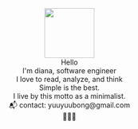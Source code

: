 <div id="header" align="center">
  <img src="https://media.giphy.com/media/G74LKP9zsfLInmz3H6/giphy.gif" width="100"/>
</div>


<div align = "center">
Hello <br/>
I'm diana, software engineer <br/>
I love to read, analyze, and think <br/>
Simple is the best. <br/> 
I live by this motto as a minimalist.<br/>
📬 contact: yuuyuubong@gmail.com<br/>
🐎🐎🐎
<br/>
 

